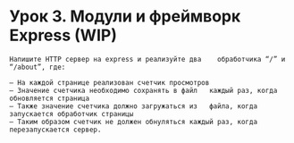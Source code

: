 # Урок 3. Модули и фреймворк Express (WIP)

    Напишите HTTP сервер на express и реализуйте два    обработчика “/” и “/about”, где:

    — На каждой странице реализован счетчик просмотров
    — Значение счетчика необходимо сохранять в файл   каждый раз, когда обновляется страница
    — Также значение счетчика должно загружаться из   файла, когда запускается обработчик страницы
    — Таким образом счетчик не должен обнуляться каждый раз, когда перезапускается сервер.